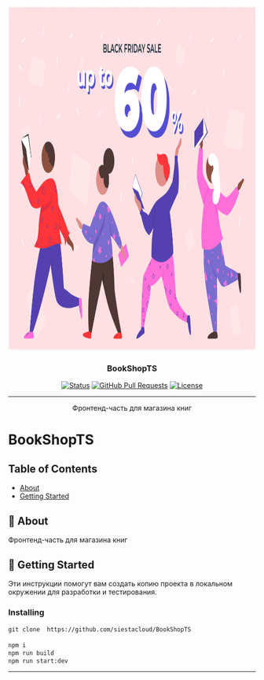 
<p align="center">
  <a href="" rel="noopener">
 <img width=850px height=700px src="./src/dist/img/3.png" alt="Project logo"></a>
</p>

<h3 align="center">BookShopTS</h3>

<div align="center">

[![Status](https://img.shields.io/badge/status-active-success.svg)]()
[![GitHub Pull Requests](https://img.shields.io/github/issues-pr/kylelobo/The-Documentation-Compendium.svg)](https://github.com/kylelobo/The-Documentation-Compendium/pulls)
[![License](https://img.shields.io/badge/license-MIT-blue.svg)](/LICENSE)

</div>

---

<p align="center"> Фронтенд-часть для магазина книг
    <br> 
</p>


# BookShopTS

## Table of Contents

- [About](#about)
- [Getting Started](#getting_started)

## 🧐 About <a name = "about"></a>

Фронтенд-часть для магазина книг

## 🔧 Getting Started <a name = "getting_started"></a>

Эти инструкции помогут вам создать копию проекта в локальном окружении для разработки и тестирования. 

###  Installing
```
git clone  https://github.com/siestacloud/BookShopTS 

npm i
npm run build
npm run start:dev
```
---